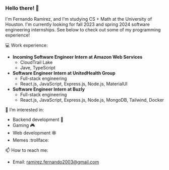 
### Hello there! 👋

I'm Fernando Ramirez, and I'm studying CS + Math at the University of Houston. I'm currently looking for fall 2023 and spring 2024 software engineering internships. See below to check out some of my programming experience!

💻 Work experience:
  * **Incoming Software Engineer Intern at Amazon Web Services**
    * CloudTrail Lake
    * Jave, TypeScript
  * **Software Engineer Intern at UnitedHealth Group**
    * Full-stack engineering
    * React.js, JavaScript, Express.js, Node.js, MaterialUI
  * **Software Engineer Intern at Buzly**
    * Full-stack engineering
    * React.js, JavaScript, Express.js, Node.js, MongoDB, Tailwind, Docker

👀 I’m interested in:
  * Backend development :wrench:
  * Gaming :video_game:
  * Web development :spider_web:
  * Memes :trollface:
 
📫 How to reach me:
  * Email: ramirez.fernando2003@gmail.com
